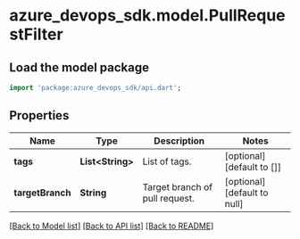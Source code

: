 # azure_devops_sdk.model.PullRequestFilter

## Load the model package
```dart
import 'package:azure_devops_sdk/api.dart';
```

## Properties
Name | Type | Description | Notes
------------ | ------------- | ------------- | -------------
**tags** | **List&lt;String&gt;** | List of tags. | [optional] [default to []]
**targetBranch** | **String** | Target branch of pull request. | [optional] [default to null]

[[Back to Model list]](../README.md#documentation-for-models) [[Back to API list]](../README.md#documentation-for-api-endpoints) [[Back to README]](../README.md)


